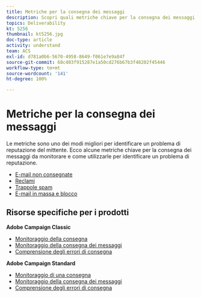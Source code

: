```yaml
---
title: Metriche per la consegna dei messaggi
description: Scopri quali metriche chiave per la consegna dei messaggi monitorare e come utilizzarle per identificare un problema di reputazione.
topics: Deliverability
kt: 5256
thumbnail: kt5256.jpg
doc-type: article
activity: understand
team: ACS
exl-id: d781a0b6-5670-4958-8649-f061e7e9a84f
source-git-commit: 68c403f915287e1a50cd276b67b3f48202f45446
workflow-type: tm+mt
source-wordcount: '141'
ht-degree: 100%

---
```


# Metriche per la consegna dei messaggi

Le metriche sono uno dei modi migliori per identificare un problema di reputazione del mittente. Ecco alcune metriche chiave per la consegna dei messaggi da monitorare e come utilizzarle per identificare un problema di reputazione.

* [E-mail non consegnate](/help/metrics/bounces.md)
* [Reclami](/help/metrics/complaints.md)
* [Trappole spam](/help/metrics/spam-traps.md)
* [E-mail in massa e blocco](/help/metrics/bulking-and-blocking.md)

## Risorse specifiche per i prodotti

**Adobe Campaign Classic**

* [Monitoraggio della consegna](https://experienceleague.adobe.com/docs/campaign-classic/using/sending-messages/monitoring-deliveries/about-delivery-monitoring.html?lang=it)
* [Monitoraggio della consegna dei messaggi](https://experienceleague.adobe.com/docs/campaign-classic/using/sending-messages/deliverability-management/monitoring-deliverability.html?lang=it)
* [Comprensione degli errori di consegna](https://experienceleague.adobe.com/docs/campaign-classic/using/sending-messages/monitoring-deliveries/understanding-delivery-failures.html?lang=it)

**Adobe Campaign Standard**

* [Monitoraggio di una consegna](https://experienceleague.adobe.com/docs/campaign-standard/using/testing-and-sending/monitoring-messages/monitoring-a-delivery.html?lang=it)
* [Monitoraggio della consegna dei messaggi](https://experienceleague.adobe.com/docs/campaign-standard/using/testing-and-sending/managing-deliverability/monitor-deliverability.html?lang=it#testing-and-sending)
* [Comprensione degli errori di consegna](https://experienceleague.adobe.com/docs/campaign-standard/using/testing-and-sending/monitoring-messages/understanding-delivery-failures.html?lang=it)
